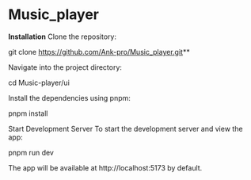 # Music_player

**Installation**
Clone the repository:

git clone https://github.com/Ank-pro/Music_player.git**

Navigate into the project directory:

cd Music-player/ui

Install the dependencies using pnpm:

pnpm install

Start Development Server
To start the development server and view the app:

pnpm run dev

The app will be available at http://localhost:5173 by default.
